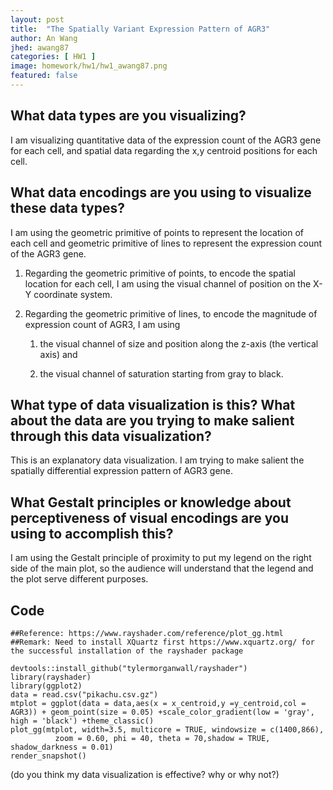 ```yaml
---
layout: post
title:  "The Spatially Variant Expression Pattern of AGR3"
author: An Wang
jhed: awang87
categories: [ HW1 ]
image: homework/hw1/hw1_awang87.png
featured: false
---
```


## What data types are you visualizing?

I am visualizing quantitative data of the expression count of the AGR3 gene for each cell, and spatial data regarding the x,y centroid positions for each cell.

## What data encodings are you using to visualize these data types?

I am using the geometric primitive of points to represent the location of each cell and geometric primitive of lines to represent the expression count of the AGR3 gene. 

1. Regarding the geometric primitive of points, to encode the spatial location for each cell, I am using the visual channel of position on the X-Y coordinate system.

2. Regarding the geometric primitive of lines, to encode the magnitude of expression count of AGR3, I am using 
   
   1. the visual channel of size and position along the z-axis (the vertical axis) and 
   
   2. the visual channel of saturation starting from gray to black.

## What type of data visualization is this? What about the data are you trying to make salient through this data visualization?

This is an explanatory data visualization. I am trying to make salient the spatially differential expression pattern of AGR3 gene.

## What Gestalt principles or knowledge about perceptiveness of visual encodings are you using to accomplish this?

I am using the Gestalt principle of proximity to put my legend on the right side of the main plot, so the audience will understand that the legend and the plot serve different purposes.

## Code

```{r}
##Reference: https://www.rayshader.com/reference/plot_gg.html 
##Remark: Need to install XQuartz first https://www.xquartz.org/ for the successful installation of the rayshader package

devtools::install_github("tylermorganwall/rayshader")
library(rayshader)
library(ggplot2)
data = read.csv("pikachu.csv.gz")
mtplot = ggplot(data = data,aes(x = x_centroid,y =y_centroid,col = AGR3)) + geom_point(size = 0.05) +scale_color_gradient(low = 'gray', high = 'black') +theme_classic()
plot_gg(mtplot, width=3.5, multicore = TRUE, windowsize = c(1400,866),
          zoom = 0.60, phi = 40, theta = 70,shadow = TRUE, shadow_darkness = 0.01)
render_snapshot()
```

(do you think my data visualization is effective? why or why not?)



